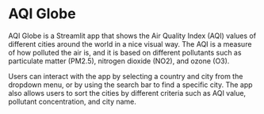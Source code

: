 # AQI Globe

AQI Globe is a Streamlit app that shows the Air Quality Index (AQI) values of different cities around the world in a nice visual way. The AQI is a measure of how polluted the air is, and it is based on different pollutants such as particulate matter (PM2.5), nitrogen dioxide (NO2), and ozone (O3).

Users can interact with the app by selecting a country and city from the dropdown menu, or by using the search bar to find a specific city. The app also allows users to sort the cities by different criteria such as AQI value, pollutant concentration, and city name.
